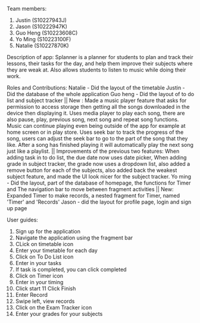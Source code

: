 Team members:
1. Justin (S10227943J)
2. Jason (S10222947K)
3. Guo Heng (S10223608C)
4. Yo Ming (S10223100F)
5. Natalie (S10227870K)

Description of app:
Splanner is a planner for students to plan and track their lessons, their tasks for the day,
and help them improve their subjects where they are weak at. Also allows students to listen to music while doing their work.

Roles and Contributions:
Natalie - Did the layout of the timetable
Justin - Did the database of the whole application
Guo heng - Did the layout of to do list and subject tracker || New :  Made a music player feature that asks for permission to access storage then getting all the songs downloaded in the device then displaying it. Uses media player to play each song, there are also pause, play, previous song, next song and repeat song functions. Music can continue playing even being outside of the app for example at home screen or in play store. Uses seek bar to track the progress of the song, users can adjust the seek bar to go to the part of the song that they like. After a song has finished playing it will automatically play the next song just like a playlist. || Improvements of the previous two features: When adding task in to do list, the due date now uses date picker, When adding grade in subject tracker, the grade now uses a dropdown list, also added a remove button for each of the subjects, also added back the weakest subject feature, and made the UI look nicer for the subject tracker.
Yo ming - Did the layout, part of the database of homepage, the 
functions for Timer and The navigation bar to move between fragment activities || New: Expanded Timer to make records, a nested fragment for Timer, named 'Timer' and 'Records'
Jason - did the layout for profile page, login and sign up page

User guides:
1. Sign up for the application
2. Navigate the application using the fragment bar
3. CLick on timetable icon
4. Enter your timetable for each day
5. Click on To Do List icon
6. Enter in your tasks
7. If task is completed, you can click completed
8. Click on Timer icon
9. Enter in your timing
10. Click start
11 Click Finish
12. Enter Record
13. Swipe left, view records
14. Click on the Exam Tracker icon
15. Enter your grades for your subjects
